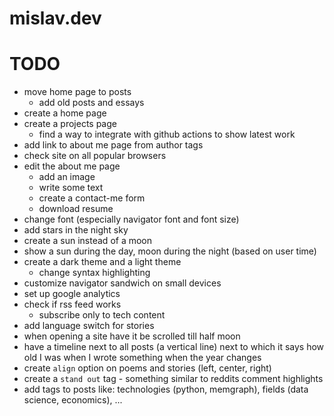 # mislav.dev

# TODO
- move home page to posts
  - add old posts and essays
- create a home page
- create a projects page
  - find a way to integrate with github actions to show latest work
- add link to about me page from author tags
- check site on all popular browsers
- edit the about me page
  - add an image
  - write some text
  - create a contact-me form
  - download resume
- change font (especially navigator font and font size)
- add stars in the night sky
- create a sun instead of a moon
- show a sun during the day, moon during the night (based on user time)
- create a dark theme and a light theme
  - change syntax highlighting
- customize navigator sandwich on small devices
- set up google analytics
- check if rss feed works
  - subscribe only to tech content
- add language switch for stories
- when opening a site have it be scrolled till half moon
- have a timeline next to all posts (a vertical line) next to which it says how old I was when I wrote something when the year changes
- create `align` option on poems and stories (left, center, right)
- create a `stand out` tag - something similar to reddits comment highlights
- add tags to posts like: technologies (python, memgraph), fields (data science, economics), ...
